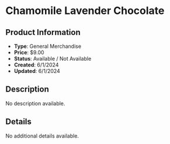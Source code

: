 # Chamomile Lavender Chocolate

## Product Information
- **Type**: General Merchandise
- **Price**: $9.00
- **Status**: Available / Not Available
- **Created**: 6/1/2024
- **Updated**: 6/1/2024

## Description
No description available.



## Details
No additional details available.
